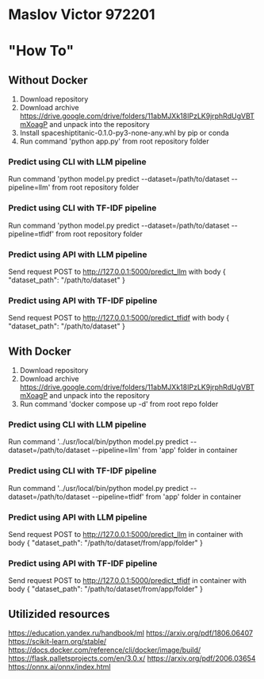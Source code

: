 # Maslov Victor 972201

# "How To"

## Without Docker
1. Download repository
2. Download archive https://drive.google.com/drive/folders/11abMJXk18IPzLK9jrphRdUgVBTmXoagP and unpack into the repository
3. Install spaceshiptitanic-0.1.0-py3-none-any.whl by pip or conda
4. Run command 'python app.py' from root repository folder

### Predict using CLI with LLM pipeline
Run command 'python model.py predict --dataset=/path/to/dataset --pipeline=llm' from root repository folder

### Predict using CLI with TF-IDF pipeline
Run command 'python model.py predict --dataset=/path/to/dataset --pipeline=tfidf' from root repository folder

### Predict using API with LLM pipeline
Send request POST to http://127.0.0.1:5000/predict_llm with body
{
    "dataset_path": "/path/to/dataset"
}

### Predict using API with TF-IDF pipeline
Send request POST to http://127.0.0.1:5000/predict_tfidf with body
{
    "dataset_path": "/path/to/dataset"
}

## With Docker
1. Download repository
2. Download archive https://drive.google.com/drive/folders/11abMJXk18IPzLK9jrphRdUgVBTmXoagP and unpack into the repository
3. Run command 'docker compose up -d' from root repo folder

### Predict using CLI with LLM pipeline
Run command '../usr/local/bin/python model.py predict --dataset=/path/to/dataset --pipeline=llm' from 'app' folder in container

### Predict using CLI with TF-IDF pipeline
Run command '../usr/local/bin/python model.py predict --dataset=/path/to/dataset --pipeline=tfidf' from 'app' folder in container

### Predict using API with LLM pipeline
Send request POST to http://127.0.0.1:5000/predict_llm in container with body
{
    "dataset_path": "/path/to/dataset/from/app/folder"
}

### Predict using API with TF-IDF pipeline
Send request POST to http://127.0.0.1:5000/predict_tfidf in container with body
{
    "dataset_path": "/path/to/dataset/from/app/folder"
}

## Utilizided resources
https://education.yandex.ru/handbook/ml https://arxiv.org/pdf/1806.06407 https://scikit-learn.org/stable/ https://docs.docker.com/reference/cli/docker/image/build/ https://flask.palletsprojects.com/en/3.0.x/ https://arxiv.org/pdf/2006.03654 https://onnx.ai/onnx/index.html